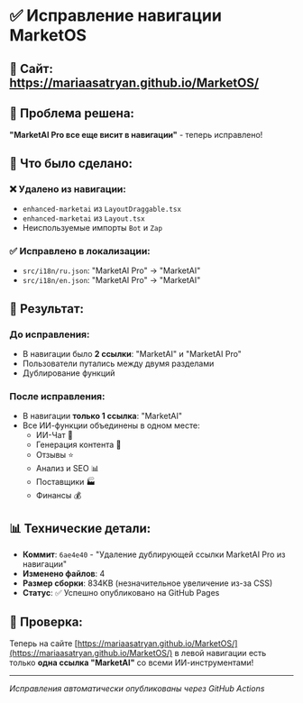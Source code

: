 # ✅ Исправление навигации MarketOS

## 📍 Сайт: https://mariaasatryan.github.io/MarketOS/

## 🎯 Проблема решена:

**"MarketAI Pro все еще висит в навигации"** - теперь исправлено!

## 🔧 Что было сделано:

### ❌ **Удалено из навигации:**
- `enhanced-marketai` из `LayoutDraggable.tsx`
- `enhanced-marketai` из `Layout.tsx`
- Неиспользуемые импорты `Bot` и `Zap`

### ✅ **Исправлено в локализации:**
- `src/i18n/ru.json`: "MarketAI Pro" → "MarketAI"
- `src/i18n/en.json`: "MarketAI Pro" → "MarketAI"

## 🚀 Результат:

### **До исправления:**
- В навигации было **2 ссылки**: "MarketAI" и "MarketAI Pro"
- Пользователи путались между двумя разделами
- Дублирование функций

### **После исправления:**
- В навигации **только 1 ссылка**: "MarketAI"
- Все ИИ-функции объединены в одном месте:
  - ИИ-Чат 💬
  - Генерация контента 🎨
  - Отзывы ⭐
  - Анализ и SEO 📊
  - Поставщики 🏭
  - Финансы 💰

## 📊 Технические детали:

- **Коммит**: `6ae4e40` - "Удаление дублирующей ссылки MarketAI Pro из навигации"
- **Изменено файлов**: 4
- **Размер сборки**: 834KB (незначительное увеличение из-за CSS)
- **Статус**: ✅ Успешно опубликовано на GitHub Pages

## 🎉 **Проверка:**
Теперь на сайте [https://mariaasatryan.github.io/MarketOS/](https://mariaasatryan.github.io/MarketOS/) в левой навигации есть только **одна ссылка "MarketAI"** со всеми ИИ-инструментами!

---
*Исправления автоматически опубликованы через GitHub Actions*
